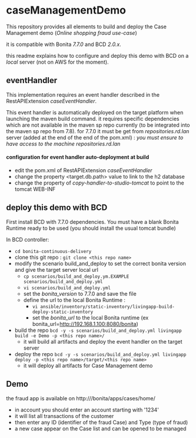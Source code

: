 # caseManagementDemo

This repository provides all elements to build and deploy the Case Management demo (_Online shopping fraud use-case_)

it is compatible with Bonita *7.7.0* and BCD *2.0.x*. 

this readme explains how to configure and deploy this demo with BCD on a *local* server (not on AWS for the moment).

## eventHandler
This implementation requires an event handler described in the RestAPIExtension _caseEventHandler_. 

This event handler is automatically deployed on the target platform when launching the maven build command. 
it requires specific dependencies which are not available in the maven sp repo currently (to be integrated into the maven sp repo from 7.8). 
for 7.7.0 it must be get from _repositories.rd.lan_ server (added at the end of the end of the pom.xml) : *you must ensure to have access to the machine repositories.rd.lan*

#### configuration for event handler auto-deployment at build

* edit the pom.xml of RestAPIExtension _caseEventHandler_
* change the property <target.db.path> value to link to the h2 database 
* change the property <outputDirectory> of _copy-handler-to-studio-tomcat_ to point to the tomcat WEB-INF

## deploy this demo with BCD

First install BCD with 7.7.0 dependencies.
You must have a blank Bonita Runtime ready to be used (you should install the usual tomcat bundle)

In BCD controller:
* `cd bonita-continuous-delivery`
* clone this git repo : `git clone <this repo name>`
* modify the scenario build_and_deploy to set the correct bonita version and give the target server local url
  * `cp scenarios/build_and_deploy.ym.EXAMPLE scenarios/build_and_deploy.yml`
  * `vi scenarios/build_and_deploy.yml`
  * set the _bonita_version_ to 7.7.0 and save the file
  * define the url to the local Bonita Runtime :
    * `vi ansible/inventory/static-inventory/livingapp-build-deploy-static-inventory`
    * set the _bonita_url_ to the local Bonita runtime (ex bonita_url=http://192.168.1.100:8080/bonita)
* build the repo `bcd -y -s scenarios/build_and_deploy.yml livingapp build -e Demo -p <this repo name>/`
  * it will build all artifacts and deploy the event handler on the target server
* deploy the repo `bcd -y -s scenarios/build_and_deploy.yml livingapp deploy -p <this repo name>/target/<this repo name>`
  * it will deploy all artifacts for Case Management demo
 
 ## Demo 

the fraud app is available on http://<target server>/bonita/apps/cases/home/
* in account you should enter an account starting with '1234'
* it will list all transactions of the customer
* then enter any ID (identifier of the fraud Case) and Type (type of fraud)
* a new case appear on the Case list and can be opened to be managed
 
 


